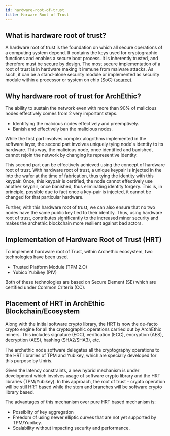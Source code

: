 ```yaml
---
id: hardware-root-of-trust
title: Harware Root of Trust
---
```


## What is hardware root of trust?

A hardware root of trust is the foundation on which all secure operations of a computing system depend. It contains the keys used for cryptographic functions and enables a secure boot process. It is inherently trusted, and therefore must be secure by design. The most secure implementation of a root of trust is in hardware making it immune from malware attacks. As such, it can be a stand-alone security module or implemented as security module within a processor or system on chip (SoC) ([source](https://www.rambus.com/blogs/hardware-root-of-trust/#:~:text=for%20my%20application%3F-,What%20is%20hardware%20root%20of%20trust%3F,must%20be%20secure%20by%20design.)).


## Why hardware root of trust for ArchEthic?
The ability to sustain the network even with more than 90% of malicious nodes effectively comes from 2 very important steps.

- Identifying the malcious nodes effectively and preemptively.
- Banish and effectively ban the malicious nodes.

While the first part involves complex alogrithms implemented in the software layer, the second part involves uniquely tying node's identity to its hardware. This way, the malicious node, once identified and banished, cannot rejoin the network by changing its representive identity.

This second part can be effectively achieved using the concept of hardware root of trust. With hardware root of trust, a unique keypair is injected in the into the wafer at the time of fabrication, thus tying the identity with this keypair. Once, this keypair is certified, the node cannot effectively use another keypair, once banished, thus eliminating identity forgery. This is, in principle, possible due to fact once a key-pair is injected, it cannot be changed for that particular hardware.

Further, with this hardware root of trust, we can also ensure that no two nodes have the same public key tied to their identity. Thus, using hardware root of trust, contributes significantly to the increased miner security and makes the archethic blockchain more resilient against bad actors.

## Implementation of Hardware Root of Trust (HRT)
To implement hardware root of Trust, within Archethic ecosystem, two technologies have been used.

- Trusted Platform Module (TPM 2.O)
- Yubico Yubikey (PIV)

Both of these technologies are based on Secure Element (SE) which are certified under Common Criteria (CC).

## Placement of HRT in ArchEthic Blockchain/Ecosystem

Along with the initial software crypto library, the HRT is now the de-facto crypto engine for all the cryptographic operations carried out by ArchEthic miners. This includes signature (ECC), verification (ECC), encryption (AES), decryption (AES), hashing (SHA2/SHA3), etc.

The archethic node software delegates all the cryptography operations to the HRT libraries of TPM and Yubikey, which are specially developed for this purpose by Uniris.

Given the latency constraints, a new hybrid mechanism is under development which involves usage of software crypto library and the HRT libraries (TPM/Yubikey). In this approach, the root of trust - crypto operation will be still HRT based while the stem and branches will be software crypto library based.

The advantages of this mechanism over pure HRT based mechanism is:
- Possiblity of key aggregation
- Freedom of using newer elliptic curves that are not yet supported by TPM/Yubikey.
- Scalability without impacting security and performance.
